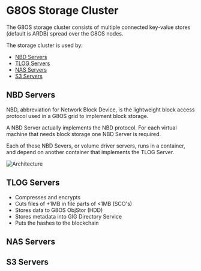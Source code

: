 # G8OS Storage Cluster

The G8OS storage cluster consists of multiple connected key-value stores (default is ARDB) spread over the G8OS nodes.

The storage cluster is used by:
- [NBD Servers](#nbd)
- [TLOG Servers](tlog)
- [NAS Servers](nas)
- [S3 Servers](s3)

<a id="nbd"></a>
## NBD Servers

NBD, abbreviation for Network Block Device, is the lightweight block access protocol used in a G8OS grid to implement block storage.

A NBD Server actually implements the NBD protocol. For each virtual machine that needs block storage one NBD Server is required.

Each of these NBD Severs, or volume driver servers, runs in a container, and depend on another container that implements the TLOG Server.

![Architecture](https://docs.google.com/drawings/d/1OT96iof99CBkXF2DX9dTQMtCHSWgDkU_y4vDcBB8AbI/pub?w=818&h=580)

<a id="tlog"></a>
## TLOG Servers

- Compresses and encrypts
- Cuts files of +1MB in file parts of <1MB (SCO's)
- Stores data to G8OS ObjStor (HDD)
- Stores metadata into GIG Directory Service
- Puts the hashes to the blockchain


<a id="nas"></a>
## NAS Servers


<a id="s3"></a>
## S3 Servers
